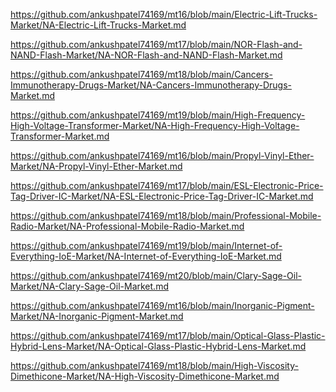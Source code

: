 <p><a href="https://github.com/ankushpatel74169/mt16/blob/main/Electric-Lift-Trucks-Market/NA-Electric-Lift-Trucks-Market.md">https://github.com/ankushpatel74169/mt16/blob/main/Electric-Lift-Trucks-Market/NA-Electric-Lift-Trucks-Market.md</a></p><p><a href="https://github.com/ankushpatel74169/mt17/blob/main/NOR-Flash-and-NAND-Flash-Market/NA-NOR-Flash-and-NAND-Flash-Market.md">https://github.com/ankushpatel74169/mt17/blob/main/NOR-Flash-and-NAND-Flash-Market/NA-NOR-Flash-and-NAND-Flash-Market.md</a></p><p><a href="https://github.com/ankushpatel74169/mt18/blob/main/Cancers-Immunotherapy-Drugs-Market/NA-Cancers-Immunotherapy-Drugs-Market.md">https://github.com/ankushpatel74169/mt18/blob/main/Cancers-Immunotherapy-Drugs-Market/NA-Cancers-Immunotherapy-Drugs-Market.md</a></p><p><a href="https://github.com/ankushpatel74169/mt19/blob/main/High-Frequency-High-Voltage-Transformer-Market/NA-High-Frequency-High-Voltage-Transformer-Market.md">https://github.com/ankushpatel74169/mt19/blob/main/High-Frequency-High-Voltage-Transformer-Market/NA-High-Frequency-High-Voltage-Transformer-Market.md</a></p><p><a href="https://github.com/ankushpatel74169/mt16/blob/main/Propyl-Vinyl-Ether-Market/NA-Propyl-Vinyl-Ether-Market.md">https://github.com/ankushpatel74169/mt16/blob/main/Propyl-Vinyl-Ether-Market/NA-Propyl-Vinyl-Ether-Market.md</a></p><p><a href="https://github.com/ankushpatel74169/mt17/blob/main/ESL-Electronic-Price-Tag-Driver-IC-Market/NA-ESL-Electronic-Price-Tag-Driver-IC-Market.md">https://github.com/ankushpatel74169/mt17/blob/main/ESL-Electronic-Price-Tag-Driver-IC-Market/NA-ESL-Electronic-Price-Tag-Driver-IC-Market.md</a></p><p><a href="https://github.com/ankushpatel74169/mt18/blob/main/Professional-Mobile-Radio-Market/NA-Professional-Mobile-Radio-Market.md">https://github.com/ankushpatel74169/mt18/blob/main/Professional-Mobile-Radio-Market/NA-Professional-Mobile-Radio-Market.md</a></p><p><a href="https://github.com/ankushpatel74169/mt19/blob/main/Internet-of-Everything-IoE-Market/NA-Internet-of-Everything-IoE-Market.md">https://github.com/ankushpatel74169/mt19/blob/main/Internet-of-Everything-IoE-Market/NA-Internet-of-Everything-IoE-Market.md</a></p><p><a href="https://github.com/ankushpatel74169/mt20/blob/main/Clary-Sage-Oil-Market/NA-Clary-Sage-Oil-Market.md">https://github.com/ankushpatel74169/mt20/blob/main/Clary-Sage-Oil-Market/NA-Clary-Sage-Oil-Market.md</a></p><p><a href="https://github.com/ankushpatel74169/mt16/blob/main/Inorganic-Pigment-Market/NA-Inorganic-Pigment-Market.md">https://github.com/ankushpatel74169/mt16/blob/main/Inorganic-Pigment-Market/NA-Inorganic-Pigment-Market.md</a></p><p><a href="https://github.com/ankushpatel74169/mt17/blob/main/Optical-Glass-Plastic-Hybrid-Lens-Market/NA-Optical-Glass-Plastic-Hybrid-Lens-Market.md">https://github.com/ankushpatel74169/mt17/blob/main/Optical-Glass-Plastic-Hybrid-Lens-Market/NA-Optical-Glass-Plastic-Hybrid-Lens-Market.md</a></p><p><a href="https://github.com/ankushpatel74169/mt18/blob/main/High-Viscosity-Dimethicone-Market/NA-High-Viscosity-Dimethicone-Market.md">https://github.com/ankushpatel74169/mt18/blob/main/High-Viscosity-Dimethicone-Market/NA-High-Viscosity-Dimethicone-Market.md</a></p>
